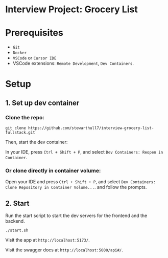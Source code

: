 # Interview Project: Grocery List

# Prerequisites
- `Git`
- `Docker`
- `VSCode` or `Cursor IDE`
- VSCode extensions: `Remote Development`, `Dev Containers`.

# Setup
## 1. Set up dev container
### Clone the repo:
```
git clone https://github.com/stewarthull7/interview-grocery-list-fullstack.git
```

Then, start the dev container:

In your IDE, press `Ctrl + Shift + P`, and select `Dev Containers: Reopen in Container`.

### Or clone directly in container volume:
Open your IDE and press `Ctrl + Shift + P`, and select `Dev Containers: Clone Repository in Container Volume...`. and follow the prompts.

## 2. Start
Run the start script to start the dev servers for the frontend and the backend.
```
./start.sh
```

Visit the app at `http://localhost:5173/`.

Visit the swagger docs at `http://localhost:5000/api#/`.
